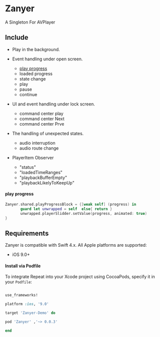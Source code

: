 # Zanyer

A Singleton For AVPlayer


## Include
* Play in the background.
   
* Event handling under open screen.
   * [play progress](#PlayProgress)
   * loaded progress
   * state change
   * play
   * pause
   * continue
   
* UI and event handling under lock screen.
   * command center play
   * command center Next
   * command center Prve
   
* The handling of unexpected states.
   * audio interruption
   * audio route change
   
* PlayerItem Observer
   * "status"
   * "loadedTimeRanges"
   * "playbackBufferEmpty"
   * "playbackLikelyToKeepUp"




<a name="PlayProgress"/>

####  play progress

```swift
Zanyer.shared.playProgressBlock = {[weak self] (progress) in
       guard let unwrapped = self  else{ return }
       unwrapped.playerSlidder.setValue(progress, animated: true)
}
```


## Requirements

Zanyer is compatible with Swift 4.x.
All Apple platforms are supported:

* iOS 9.0+




#### Install via Podfile

To integrate Repeat into your Xcode project using CocoaPods, specify it in your `Podfile`:

```ruby

use_frameworks!

platform :ios, '9.0'

target 'Zanyer-Demo' do

pod 'Zanyer' ,'~> 0.0.3'

end
```


